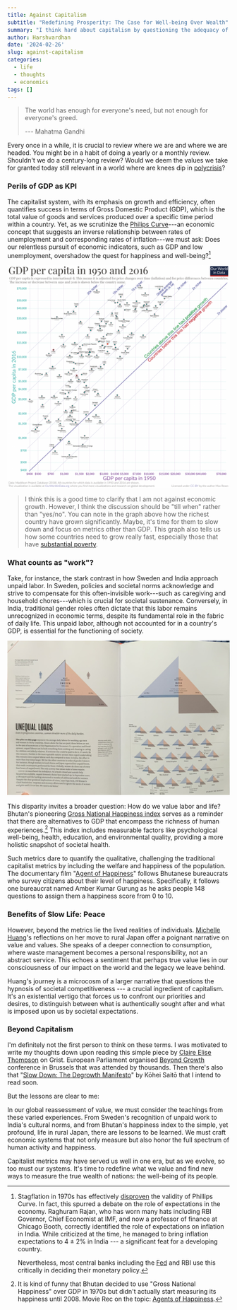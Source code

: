 ```yaml
---
title: Against Capitalism
subtitle: "Redefining Prosperity: The Case for Well-being Over Wealth"
summary: "I think hard about capitalism by questioning the adequacy of GDP as a measure of success, highlighting the neglect of unpaid labor, and exploring alternative indicators like Bhutan's Gross National Happiness index."
author: Harshvardhan
date: '2024-02-26'
slug: against-capitalism
categories:
  - life
  - thoughts
  - economics
tags: []
---
```


> The world has enough for everyone's need, but not enough for everyone's greed.
>
> --- Mahatma Gandhi

Every once in a while, it is crucial to review where we are and where we are headed.
You might be in a habit of doing a yearly or a monthly review.
Shouldn't we do a century-long review?
Would we deem the values we take for granted today still relevant in a world where are knees dip in [polycrisis](https://www.bsr.org/en/blog/2023-delivering-just-sustainable-business-polycrisis)?

### Perils of GDP as KPI

The capitalist system, with its emphasis on growth and efficiency, often quantifies success in terms of Gross Domestic Product (GDP), which is the total value of goods and services produced over a specific time period within a country.
Yet, as we scrutinize the [Philips Curve](https://en.wikipedia.org/wiki/Phillips_curve)---an economic concept that suggests an inverse relationship between rates of unemployment and corresponding rates of inflation---we must ask: Does our relentless pursuit of economic indicators, such as GDP and low unemployment, overshadow the quest for happiness and well-being?[^1]

[^1]: Stagflation in 1970s has effectively [disproven](https://www.brookings.edu/articles/the-hutchins-center-explains-the-phillips-curve/) the validity of Phillips Curve.
    In fact, this spurred a debate on the role of expectations in the economy.
    Raghuram Rajan, who has worn many hats including RBI Governor, Chief Economist at IMF, and now a professor of finance at Chicago Booth, correctly identified the role of expectations on inflation in India.
    While criticized at the time, he managed to bring inflation expectations to 4 ± 2% in India --- a significant feat for a developing country.

    Nevertheless, most central banks including the [Fed](https://www.stlouisfed.org/open-vault/2020/january/what-is-phillips-curve-why-flattened) and RBI use this critically in deciding their monetary policy.

![](images/Scatter-1950-vs-2016-GDP-1-scaled_1350.webp)

> I think this is a good time to clarify that I am not against economic growth.
> However, I think the discussion should be "till when" rather than "yes/no".
> You can note in the graph above how the richest country have grown significantly.
> Maybe, it's time for them to slow down and focus on metrics other than GDP.
> This graph also tells us how some countries need to grow really fast, especially those that have [substantial poverty](https://ourworldindata.org/poverty-growth-needed).

### What counts as "work"?

Take, for instance, the stark contrast in how Sweden and India approach unpaid labor.
In Sweden, policies and societal norms acknowledge and strive to compensate for this often-invisible work---such as caregiving and household chores---which is crucial for societal sustenance.
Conversely, in India, traditional gender roles often dictate that this labor remains unrecognized in economic terms, despite its fundamental role in the fabric of daily life.
This unpaid labor, although not accounted for in a country's GDP, is essential for the functioning of society.

![](images/workloads.png)

This disparity invites a broader question: How do we value labor and life?
Bhutan's pioneering [Gross National Happiness index](https://www.grossnationalhappiness.com/) serves as a reminder that there are alternatives to GDP that encompass the richness of human experiences.[^2]
This index includes measurable factors like psychological well-being, health, education, and environmental quality, providing a more holistic snapshot of societal health.

[^2]: It is kind of funny that Bhutan decided to use "Gross National Happiness" over GDP in 1970s but didn't actually start measuring its happiness until 2008.
    Movie Rec on the topic: [Agents of Happiness](https://www.npr.org/sections/goatsandsoda/2024/02/04/1228505757/agent-of-happiness-bhutan-documentary-film-gross-national-happiness).

Such metrics dare to quantify the qualitative, challenging the traditional capitalist metrics by including the welfare and happiness of the population.
The documentary film "[Agent of Happiness](https://www.npr.org/sections/goatsandsoda/2024/02/04/1228505757/agent-of-happiness-bhutan-documentary-film-gross-national-happiness)" follows Bhutanese bureaucrats who survey citizens about their level of happiness.
Specifically, it follows one bureaucrat named Amber Kumar Gurung as he asks people 148 questions to assign them a happiness score from 0 to 10.

### Benefits of Slow Life: Peace

However, beyond the metrics lie the lived realities of individuals.
[Michelle Huang](https://x.com/michellehuang42/status/1761963751505354804?s=20)'s reflections on her move to rural Japan offer a poignant narrative on value and values.
She speaks of a deeper connection to consumption, where waste management becomes a personal responsibility, not an abstract service.
This echoes a sentiment that perhaps true value lies in our consciousness of our impact on the world and the legacy we leave behind.

Huang's journey is a microcosm of a larger narrative that questions the hypnosis of societal competitiveness --- a crucial ingredient of capitalism.
It's an existential vertigo that forces us to confront our priorities and desires, to distinguish between what is authentically sought after and what is imposed upon us by societal expectations.

### Beyond Capitalism

I'm definitely not the first person to think on these terms.
I was motivated to write my thoughts down upon reading this simple piece by [Claire Elise Thompson](https://grist.org/looking-forward/the-growing-popularity-of-degrowth/) on Grist.
European Parliament organised [Beyond Growth](https://www.bsr.org/en/blog/a-credible-future-beyond-growth) conference in Brussels that was attended by thousands.
Then there's also that "[Slow Down: The Degrowth Manifesto](https://www.goodreads.com/en/book/show/127462058)" by Kōhei Saitō that I intend to read soon.

But the lessons are clear to me:

In our global reassessment of value, we must consider the teachings from these varied experiences.
From Sweden's recognition of unpaid work to India's cultural norms, and from Bhutan's happiness index to the simple, yet profound, life in rural Japan, there are lessons to be learned.
We must craft economic systems that not only measure but also honor the full spectrum of human activity and happiness.

Capitalist metrics may have served us well in one era, but as we evolve, so too must our systems.
It's time to redefine what we value and find new ways to measure the true wealth of nations: the well-being of its people.
